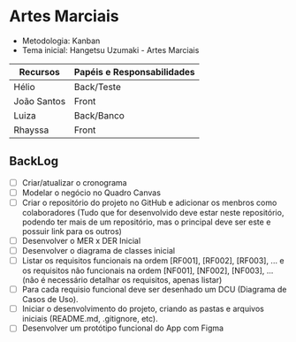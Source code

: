 # Artes Marciais

- Metodologia: Kanban
- Tema inicial: Hangetsu Uzumaki - Artes Marciais

|Recursos|Papéis e Responsabilidades|
|-|-|
|Hélio|Back/Teste|
|João Santos|Front|
|Luiza|Back/Banco|
|Rhayssa|Front|

## BackLog
- [ ] Criar/atualizar o cronograma
- [ ] Modelar o negócio no Quadro Canvas
- [ ] Criar o repositório do projeto no GitHub e adicionar os menbros como colaboradores (Tudo que for desenvolvido deve estar neste repositório, podendo ter mais de um repositório, mas o principal deve ser este e possuir link para os outros)
- [ ] Desenvolver o MER x DER Inicial
- [ ] Desenvolver o diagrama de classes inicial
- [ ] Listar os requisitos funcionais na ordem [RF001], [RF002], [RF003], ... e os requisitos não funcionais na ordem [NF001], [NF002], [NF003], ... (não é necessário detalhar os requisitos, apenas listar)
- [ ] Para cada requisio funcional deve ser desenhado um DCU (Diagrama de Casos de Uso).
- [ ] Iniciar o desenvolvimento do projeto, criando as pastas e arquivos iniciais (README.md, .gitignore, etc).
- [ ] Desenvolver um protótipo funcional do App com Figma